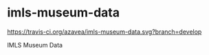 # imls-museum-data

https://travis-ci.org/azavea/imls-museum-data.svg?branch=develop

IMLS Museum Data
